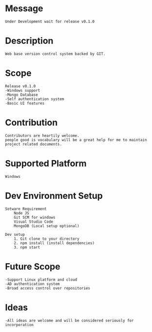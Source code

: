 # Message
    Under Development wait for release v0.1.0

# Description
    Web base version control system backed by GIT.

# Scope
    Release v0.1.0
    -Windows support
    -Mongo Database
    -Self authentication system
    -Basic UI features

# Contribution
    Contributors are heartily welcome.
    people good is vocabulary will be a great help for me to maintain project related documents.

# Supported Platform
    Windows

# Dev Environment Setup
    Sotware Requirement
        Node JS
        Git SCM for windows
        Visual Studio Code
        MongoDB (Local setup optional)

    Dev setup
        1. Git clone to your directory
        2. npm install (install dependencies)
        3. npm start

# Future Scope
    -Support Linux platform and cloud
    -AD authentication system
    -Broad access control over repositories

# Ideas
    -All ideas are welcome and will be considered seriously for incorporation